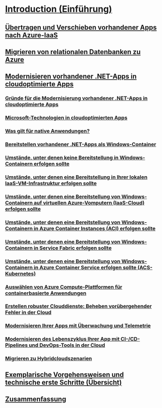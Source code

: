 # [Introduction (Einführung)](index.md)
## [Übertragen und Verschieben vorhandener Apps nach Azure-IaaS](lift-and-shift-existing-apps-azure-iaas.md)
## [Migrieren von relationalen Datenbanken zu Azure](migrate-your-relational-databases-to-azure.md)
## [Modernisieren vorhandener .NET-Apps in cloudoptimierte Apps](./modernize-existing-apps-to-cloud-optimized/index.md)
### [Gründe für die Modernisierung vorhandener .NET-Apps in cloudoptimierte Apps](./modernize-existing-apps-to-cloud-optimized/reasons-to-modernize-existing-net-apps-to-cloud-optimized-applications.md)
### [Microsoft-Technologien in cloudoptimierten Apps](./modernize-existing-apps-to-cloud-optimized/microsoft-technologies-in-cloud-optimized-applications.md)
### [Was gilt für native Anwendungen?](./modernize-existing-apps-to-cloud-optimized/what-about-cloud-native-applications.md)
### [Bereitstellen vorhandener .NET-Apps als Windows-Container](./modernize-existing-apps-to-cloud-optimized/deploy-existing-net-apps-as-windows-containers.md)
### [Umstände, unter denen keine Bereitstellung in Windows-Containern erfolgen sollte](./modernize-existing-apps-to-cloud-optimized/when-not-to-deploy-to-windows-containers.md)
### [Umstände, unter denen eine Bereitstellung in Ihrer lokalen IaaS-VM-Infrastruktur erfolgen sollte](./modernize-existing-apps-to-cloud-optimized/when-to-deploy-windows-containers-in-your-on-premises-iaas-vm-infrastructure.md)
### [Umstände, unter denen eine Bereitstellung von Windows-Containern auf virtuellen Azure-Vomputern (IaaS-Cloud) erfolgen sollte](./modernize-existing-apps-to-cloud-optimized/when-to-deploy-windows-containers-to-azure-vms-iaas-cloud.md)
### [Umstände, unter denen eine Bereitstellung von Windows-Containern in Azure Container Instances (ACI) erfolgen sollte](./modernize-existing-apps-to-cloud-optimized/when-to-deploy-windows-containers-to-azure-container-instances-ACI.md)
### [Umstände, unter denen eine Bereitstellung von Windows-Containern in Service Fabric erfolgen sollte](./modernize-existing-apps-to-cloud-optimized/when-to-deploy-windows-containers-to-service-fabric.md)
### [Umstände, unter denen eine Bereitstellung von Windows-Containern in Azure Container Service erfolgen sollte (ACS-Kubernetes)](./modernize-existing-apps-to-cloud-optimized/when-to-deploy-windows-containers-to-azure-container-service-kubernetes.md)
### [Auswählen von Azure Compute-Plattformen für containerbasierte Anwendungen](./modernize-existing-apps-to-cloud-optimized/choosing-azure-compute-options-for-container-based-applications.md)
### [Erstellen robuster Clouddienste: Beheben vorübergehender Fehler in der Cloud](./modernize-existing-apps-to-cloud-optimized/build-resilient-services-ready-for-the-cloud-embrace-transient-failures-in-the-cloud.md)
### [Modernisieren Ihrer Apps mit Überwachung und Telemetrie](./modernize-existing-apps-to-cloud-optimized/modernize-your-apps-with-monitoring-and-telemetry.md)
### [Modernisieren des Lebenszyklus Ihrer App mit CI-/CD-Pipelines und DevOps-Tools in der Cloud](./modernize-existing-apps-to-cloud-optimized/modernize-your-apps-lifecycle-with-ci-cd-pipelines-and-devops-tools-in-the-cloud.md)
### [Migrieren zu Hybridcloudszenarien](./modernize-existing-apps-to-cloud-optimized/migrate-to-hybrid-cloud-scenarios.md)
## [Exemplarische Vorgehensweisen und technische erste Schritte (Übersicht)](walkthroughs-technical-get-started-overview.md)
## [Zusammenfassung](conclusions.md)
